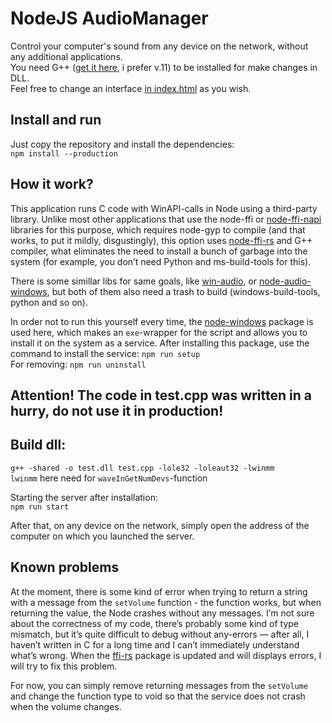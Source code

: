 # NodeJS AudioManager
Control your computer's sound from any device on the network, without any additional applications. \
You need G++ ([get it here](http://www.equation.com/servlet/equation.cmd?fa=fortran), i prefer v.11) to be installed for make changes in DLL.\
Feel free to change an interface [in index.html](public/index.html) as you wish.

## Install and run
Just copy the repository and install the dependencies: \
`npm install --production`

## How it work?
This application runs C code with WinAPI-calls in Node using a third-party library. Unlike most other applications that use the node-ffi or [node-ffi-napi](https://github.com/node-ffi-napi/node-ffi-napi) libraries for this purpose, which requires node-gyp to compile (and that works, to put it mildly, disgustingly), this option uses [node-ffi-rs](https://github.com/zhangyuang/node-ffi-rs) and G++ compiler, what eliminates the need to install a bunch of garbage into the system (for example, you don’t need Python and ms-build-tools for this).

There is some simillar libs for same goals, like [win-audio](https://github.com/fcannizzaro/win-audio), or [node-audio-windows](https://github.com/jlonardi/node-audio-windows), but both of them also need a trash to build (windows-build-tools, python and so on).

In order not to run this yourself every time, the [node-windows](https://www.npmjs.com/package/node-windows) package is used here, which makes an `exe`-wrapper for the script and allows you to install it on the system as a service. After installing this package, use the command to install the service: `npm run setup` \
For removing: `npm run uninstall`

## Attention! The code in test.cpp was written in a hurry, do not use it in production!

## Build dll:
`g++ -shared -o test.dll test.cpp -lole32 -loleaut32 -lwinmm` \
`lwinmm` here need for `waveInGetNumDevs`-function

Starting the server after installation: \
`npm run start`

After that, on any device on the network, simply open the address of the computer on which you launched the server.

## Known problems
At the moment, there is some kind of error when trying to return a string with a message from the `setVolume` function - the function works, but when returning the value, the Node crashes without any messages. I’m not sure about the correctness of my code, there’s probably some kind of type mismatch, but it’s quite difficult to debug without any-errors — after all, I haven’t written in C for a long time and I can’t immediately understand what’s wrong. When the [ffi-rs](https://github.com/zhangyuang/node-ffi-rs) package is updated and will displays errors, I will try to fix this problem.

For now, you can simply remove returning messages from the `setVolume` and change the function type to void so that the service does not crash when the volume changes.
